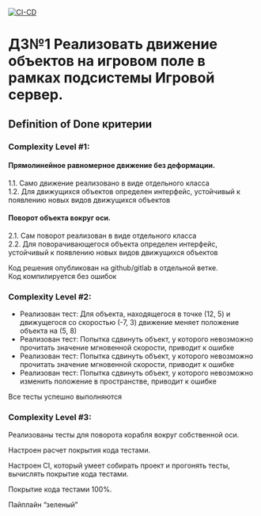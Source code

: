 [![CI-CD](https://img.shields.io/github/actions/workflow/status/ZukTol/futurio-architectures-and-design-patterns-lessons/Lesson_1_2.yml)](https://github.com/ZukTol/futurio-architectures-and-design-patterns-lessons/actions/workflows/Lesson_1_2.yml)

# ДЗ№1 Реализовать движение объектов на игровом поле в рамках подсистемы Игровой сервер.
 

## Definition of Done критерии

### Complexity Level #1:

#### Прямолинейное равномерное движение без деформации.
1.1. Само движение реализовано в виде отдельного класса  
1.2. Для движущихся объектов определен интерфейс, устойчивый к появлению новых видов движущихся объектов  

#### Поворот объекта вокруг оси.
2.1. Сам поворот реализован в виде отдельного класса  
2.2. Для поворачивающегося объекта определен интерфейс, устойчивый к появлению новых видов движущихся объектов  

Код решения опубликован на github/gitlab в отдельной ветке.  
Код компилируется без ошибок  

### Complexity Level #2:

- Реализован тест: Для объекта, находящегося в точке (12, 5) и движущегося со скоростью (-7, 3) движение меняет положение объекта на (5, 8)  
- Реализован тест: Попытка сдвинуть объект, у которого невозможно прочитать значение мгновенной скорости, приводит к ошибке  
- Реализован тест: Попытка сдвинуть объект, у которого невозможно прочитать значение мгновенной скорости, приводит к ошибке  
- Реализован тест: Попытка сдвинуть объект, у которого невозможно изменить положение в пространстве, приводит к ошибке  

Все тесты успешно выполняются  

### Complexity Level #3:

Реализованы тесты для поворота корабля вокруг собственной оси.  

Настроен расчет покрытия кода тестами.  

Настроен CI, который умеет собирать проект и прогонять тесты, вычислять покрытие кода тестами.  

Покрытие кода тестами 100%.  

Пайплайн “зеленый”  
